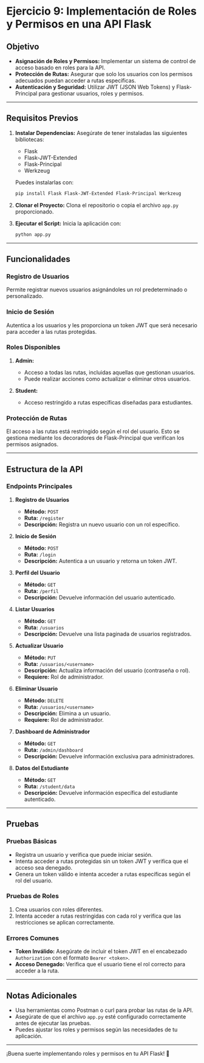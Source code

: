 # Ejercicio 9: Implementación de Roles y Permisos en una API Flask

## Objetivo
- **Asignación de Roles y Permisos:** Implementar un sistema de control de acceso basado en roles para la API.
- **Protección de Rutas:** Asegurar que solo los usuarios con los permisos adecuados puedan acceder a rutas específicas.
- **Autenticación y Seguridad:** Utilizar JWT (JSON Web Tokens) y Flask-Principal para gestionar usuarios, roles y permisos.

---

## Requisitos Previos

1. **Instalar Dependencias:**
   Asegúrate de tener instaladas las siguientes bibliotecas:
   - Flask
   - Flask-JWT-Extended
   - Flask-Principal
   - Werkzeug

   Puedes instalarlas con:
   ```bash
   pip install Flask Flask-JWT-Extended Flask-Principal Werkzeug
   ```

2. **Clonar el Proyecto:**
   Clona el repositorio o copia el archivo `app.py` proporcionado.

3. **Ejecutar el Script:**
   Inicia la aplicación con:
   ```bash
   python app.py
   ```

---

## Funcionalidades

### **Registro de Usuarios**
Permite registrar nuevos usuarios asignándoles un rol predeterminado o personalizado.

### **Inicio de Sesión**
Autentica a los usuarios y les proporciona un token JWT que será necesario para acceder a las rutas protegidas.

### **Roles Disponibles**
1. **Admin:**
   - Acceso a todas las rutas, incluidas aquellas que gestionan usuarios.
   - Puede realizar acciones como actualizar o eliminar otros usuarios.

2. **Student:**
   - Acceso restringido a rutas específicas diseñadas para estudiantes.

### **Protección de Rutas**
El acceso a las rutas está restringido según el rol del usuario. Esto se gestiona mediante los decoradores de Flask-Principal que verifican los permisos asignados.

---

## Estructura de la API

### **Endpoints Principales**

1. **Registro de Usuarios**
   - **Método:** `POST`
   - **Ruta:** `/register`
   - **Descripción:** Registra un nuevo usuario con un rol específico.

2. **Inicio de Sesión**
   - **Método:** `POST`
   - **Ruta:** `/login`
   - **Descripción:** Autentica a un usuario y retorna un token JWT.

3. **Perfil del Usuario**
   - **Método:** `GET`
   - **Ruta:** `/perfil`
   - **Descripción:** Devuelve información del usuario autenticado.

4. **Listar Usuarios**
   - **Método:** `GET`
   - **Ruta:** `/usuarios`
   - **Descripción:** Devuelve una lista paginada de usuarios registrados.

5. **Actualizar Usuario**
   - **Método:** `PUT`
   - **Ruta:** `/usuarios/<username>`
   - **Descripción:** Actualiza información del usuario (contraseña o rol).
   - **Requiere:** Rol de administrador.

6. **Eliminar Usuario**
   - **Método:** `DELETE`
   - **Ruta:** `/usuarios/<username>`
   - **Descripción:** Elimina a un usuario.
   - **Requiere:** Rol de administrador.

7. **Dashboard de Administrador**
   - **Método:** `GET`
   - **Ruta:** `/admin/dashboard`
   - **Descripción:** Devuelve información exclusiva para administradores.

8. **Datos del Estudiante**
   - **Método:** `GET`
   - **Ruta:** `/student/data`
   - **Descripción:** Devuelve información específica del estudiante autenticado.

---

## Pruebas

### **Pruebas Básicas**
- Registra un usuario y verifica que puede iniciar sesión.
- Intenta acceder a rutas protegidas sin un token JWT y verifica que el acceso sea denegado.
- Genera un token válido e intenta acceder a rutas específicas según el rol del usuario.

### **Pruebas de Roles**
1. Crea usuarios con roles diferentes.
2. Intenta acceder a rutas restringidas con cada rol y verifica que las restricciones se aplican correctamente.

### **Errores Comunes**
- **Token Inválido:** Asegúrate de incluir el token JWT en el encabezado `Authorization` con el formato `Bearer <token>`.
- **Acceso Denegado:** Verifica que el usuario tiene el rol correcto para acceder a la ruta.

---

## Notas Adicionales
- Usa herramientas como Postman o curl para probar las rutas de la API.
- Asegúrate de que el archivo `app.py` esté configurado correctamente antes de ejecutar las pruebas.
- Puedes ajustar los roles y permisos según las necesidades de tu aplicación.

---

¡Buena suerte implementando roles y permisos en tu API Flask! 🎉
